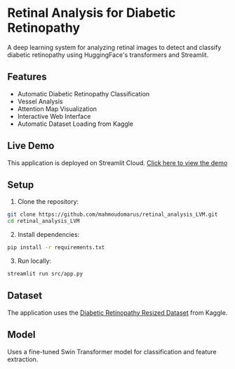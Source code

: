 # Retinal Analysis for Diabetic Retinopathy

A deep learning system for analyzing retinal images to detect and classify diabetic retinopathy using HuggingFace's transformers and Streamlit.

## Features

- Automatic Diabetic Retinopathy Classification
- Vessel Analysis
- Attention Map Visualization
- Interactive Web Interface
- Automatic Dataset Loading from Kaggle

## Live Demo
This application is deployed on Streamlit Cloud. [Click here to view the demo](https://retinal-analysis-lvm.streamlit.app)

## Setup

1. Clone the repository:
```bash
git clone https://github.com/mahmoudomarus/retinal_analysis_LVM.git
cd retinal_analysis_LVM
```

2. Install dependencies:
```bash
pip install -r requirements.txt
```

3. Run locally:
```bash
streamlit run src/app.py
```

## Dataset
The application uses the [Diabetic Retinopathy Resized Dataset](https://www.kaggle.com/datasets/tanlikesmath/diabetic-retinopathy-resized) from Kaggle.

## Model
Uses a fine-tuned Swin Transformer model for classification and feature extraction.